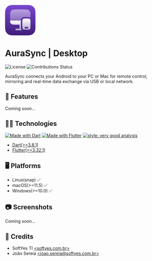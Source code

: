 <img width="100" height="100" src="readme/logo.png" alt="app logo">

# AuraSync | Desktop

![License](https://img.shields.io/github/license/AuraSync/aurasync_desktop)
![Contributions Status](https://img.shields.io/badge/contributions-Closed-red)

AuraSync connects your Android to your PC or Mac for remote control, mirroring
and real-time data exchange via USB or local network.

## 🧰 Features

Coming soon...

## 🧑‍💻 Technologies

[![Made with Dart](https://img.shields.io/badge/frontend-Dart-indigo)]((https://dart.dev/))
[![Made with Flutter](https://img.shields.io/badge/frontend-Flutter-indigo)]((https://flutter.dev/))
[![style: very good analysis](https://img.shields.io/badge/code_style-Very_Good_Analysis-B22C89.svg)](https://pub.dev/packages/very_good_analysis)

* [Dart(>=3.8.1)](https://dart.dev/)
* [Flutter(>=3.32.1)](https://flutter.dev/)

## 🖥️ Platforms

* Linux(snap) ✅
* macOS(>=11.5) ✅
* Windows(>=10.0) ✅

## 📷 Screenshots

Coming soon...

## 📜 Credits

* SoftYes TI [\<softyes.com.br\>](https://softyes.com.br)
* João Sereia [\<joao.sereia@softyes.com.br\>](mailto:joao.sereia@softyes.com.br)
